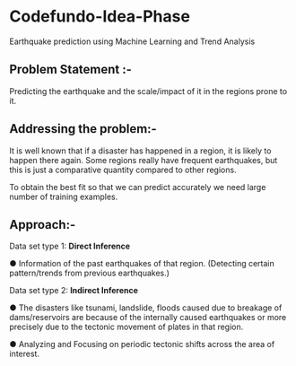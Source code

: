 # Codefundo-Idea-Phase
Earthquake prediction using Machine Learning and Trend Analysis

## Problem Statement :-
Predicting the earthquake and the scale/impact of it in the regions prone to it. 

## Addressing the problem:- 
It is well known that if a disaster has happened in a region, it is likely to happen there again. Some regions really have frequent earthquakes, but this is just a comparative quantity compared to other regions. 

To obtain the best fit so that we can predict accurately we need large number of training examples. 

## Approach:- 
Data set type 1: **Direct Inference**

● Information of the past earthquakes of that region.  (Detecting certain pattern/trends from previous earthquakes.)

Data set type 2: **Indirect Inference**

● The disasters like tsunami, landslide, floods caused due to breakage of dams/reservoirs are because of the internally caused earthquakes or more precisely due to the tectonic movement of plates in that region.

● Analyzing and Focusing on periodic tectonic shifts across the area of interest.
